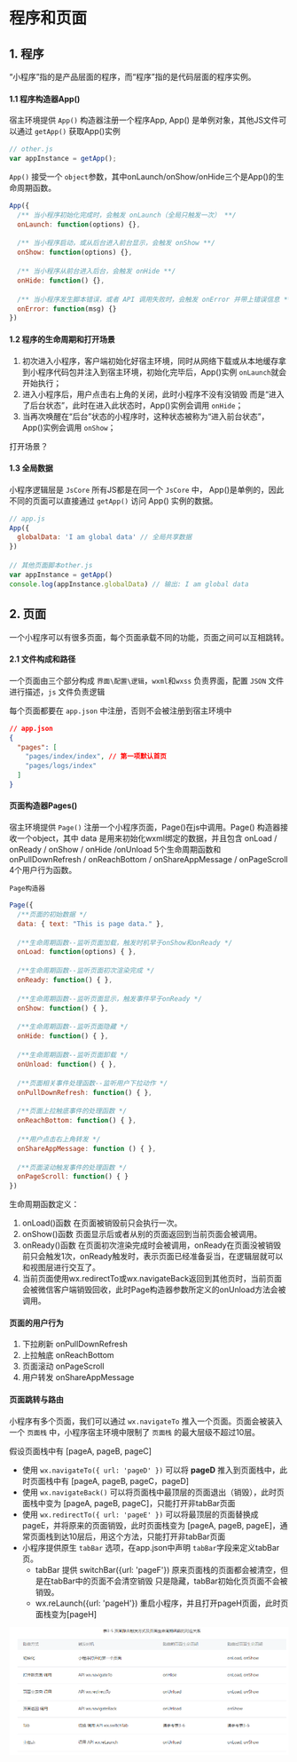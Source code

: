 # 程序和页面

## 1. 程序
“小程序”指的是产品层面的程序，而“程序”指的是代码层面的程序实例。

#### 1.1 程序构造器App()
宿主环境提供 `App()` 构造器注册一个程序App, App() 是单例对象，其他JS文件可以通过 `getApp()` 获取App()实例
```js
// other.js
var appInstance = getApp();
```

`App()` 接受一个 `object`参数，其中onLaunch/onShow/onHide三个是App()的生命周期函数。
```js
App({
  /** 当小程序初始化完成时，会触发 onLaunch（全局只触发一次） **/
  onLaunch: function(options) {},
  
  /** 当小程序启动，或从后台进入前台显示，会触发 onShow **/
  onShow: function(options) {},

  /** 当小程序从前台进入后台，会触发 onHide **/
  onHide: function() {},
  
  /** 当小程序发生脚本错误，或者 API 调用失败时，会触发 onError 并带上错误信息 **/
  onError: function(msg) {}
})
```

#### 1.2 程序的生命周期和打开场景
1. 初次进入小程序，客户端初始化好宿主环境，同时从网络下载或从本地缓存拿到小程序代码包并注入到宿主环境，初始化完毕后，App()实例 `onLaunch`就会开始执行；
2. 进入小程序后，用户点击右上角的关闭，此时小程序不没有没销毁 而是“进入了后台状态”，此时在进入此状态时，App()实例会调用 `onHide`；
3. 当再次唤醒在“后台”状态的小程序时，这种状态被称为“进入前台状态”，App()实例会调用 `onShow`；

打开场景？

#### 1.3 全局数据
小程序逻辑层是 `JsCore` 所有JS都是在同一个 `JsCore` 中， App()是单例的，因此不同的页面可以直接通过 `getApp()` 访问 App() 实例的数据。
```js
// app.js
App({
  globalData: 'I am global data' // 全局共享数据
})

// 其他页面脚本other.js
var appInstance = getApp()
console.log(appInstance.globalData) // 输出: I am global data
```

## 2. 页面
一个小程序可以有很多页面，每个页面承载不同的功能，页面之间可以互相跳转。

#### 2.1 文件构成和路径
一个页面由三个部分构成 `界面\配置\逻辑`，`wxml`和`wxss` 负责界面，配置 `JSON` 文件进行描述，`js` 文件负责逻辑

每个页面都要在 `app.json` 中注册，否则不会被注册到宿主环境中
```json
// app.json
{
  "pages": [
    "pages/index/index", // 第一项默认首页
    "pages/logs/index"
  ]
}
```

#### 页面构造器Pages()
宿主环境提供 `Page()` 注册一个小程序页面，Page()在js中调用。Page() 构造器接收一个object，其中 data 是用来初始化wxml绑定的数据，并且包含 onLoad / onReady / onShow / onHide /onUnload
5个生命周期函数和 onPullDownRefresh / onReachBottom / onShareAppMessage / onPageScroll 4个用户行为函数。

`Page构造器`
```js
Page({
  /**页面的初始数据 */
  data: { text: "This is page data." },

  /**生命周期函数--监听页面加载，触发时机早于onShow和onReady */
  onLoad: function(options) { },
  
  /**生命周期函数--监听页面初次渲染完成 */
  onReady: function() { },
  
  /**生命周期函数--监听页面显示，触发事件早于onReady */
  onShow: function() { },
  
  /**生命周期函数--监听页面隐藏 */
  onHide: function() { },
  
  /**生命周期函数--监听页面卸载 */
  onUnload: function() { },
  
  /**页面相关事件处理函数--监听用户下拉动作 */
  onPullDownRefresh: function() { },
  
  /**页面上拉触底事件的处理函数 */
  onReachBottom: function() { },
  
  /**用户点击右上角转发 */
  onShareAppMessage: function () { },
  
  /**页面滚动触发事件的处理函数 */
  onPageScroll: function() { }
})
```

生命周期函数定义：
1. onLoad()函数 在页面被销毁前只会执行一次。
2. onShow()函数 页面显示后或者从别的页面返回到当前页面会被调用。
3. onReady()函数 在页面初次渲染完成时会被调用，onReady在页面没被销毁前只会触发1次，onReady触发时，表示页面已经准备妥当，在逻辑层就可以和视图层进行交互了。
4. 当前页面使用wx.redirectTo或wx.navigateBack返回到其他页时，当前页面会被微信客户端销毁回收，此时Page构造器参数所定义的onUnload方法会被调用。


#### 页面的用户行为
1. 下拉刷新 onPullDownRefresh
2. 上拉触底 onReachBottom
3. 页面滚动 onPageScroll
4. 用户转发 onShareAppMessage


#### 页面跳转与路由
小程序有多个页面，我们可以通过 `wx.navigateTo` 推入一个页面。页面会被装入一个 `页面栈` 中，小程序宿主环境中限制了 `页面栈` 的最大层级不超过10层。

假设页面栈中有 [pageA, pageB, pageC]
* 使用 `wx.navigateTo({ url: 'pageD' })` 可以将 **pageD** 推入到页面栈中，此时页面栈中有 [pageA, pageB, pageC，pageD]
* 使用 `wx.navigateBack()` 可以将页面栈中最顶层的页面退出（销毁），此时页面栈中变为 [pageA, pageB, pageC]，只能打开非tabBar页面
* 使用 `wx.redirectTo({ url: 'pageE' })` 可以将最顶层的页面替换成 pageE，并将原来的页面销毁，此时页面栈变为 [pageA, pageB, pageE]，通常页面栈到达10层后，用这个方法，只能打开非tabBar页面
* 小程序提供原生 `tabBar` 选项，在app.json中声明 `tabBar`字段来定义tabBar页。
  * tabBar 提供 switchBar({url: 'pageF'}) 原来页面栈的页面都会被清空，但是在tabBar中的页面不会清空销毁 只是隐藏，tabBar初始化页页面不会被销毁。
  * wx.reLaunch({url: 'pageH'}) 重启小程序，并且打开pageH页面，此时页面栈变为[pageH]

![生命周期与跳转方式](/images/xcx/route.png)
